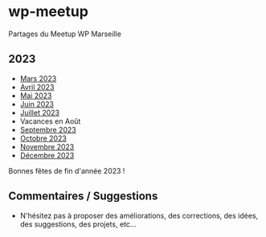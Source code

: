 # wp-meetup

Partages du Meetup WP Marseille

## 2023

* [Mars 2023](2023-03/)
* [Avril 2023](2023-04/)
* [Mai 2023](2023-05/)
* [Juin 2023](2023-06/)
* [Juillet 2023](2023-07/)
* Vacances en Août
* [Septembre 2023](2023-09/)
* [Octobre 2023](2023-10/)
* [Novembre 2023](2023-11/)
* [Décembre 2023](2023-12/)

Bonnes fêtes de fin d'année 2023 !


## Commentaires / Suggestions

* N'hésitez pas à proposer des améliorations, des corrections, des idées, des suggestions, des projets, etc...


